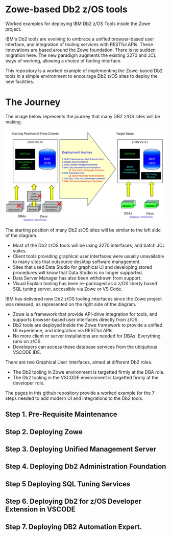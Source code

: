 # Zowe-based Db2 z/OS tools
Worked examples for deploying IBM Db2 z/OS Tools inside the Zowe project.

IBM's Db2 tools are evolving to embrace a unified browser-based user interface, and integration of tooling services with RESTful APIs. 
These innovations are based around the Zowe foundation.
There is no sudden migration here.
The new paradigm augments the existing 3270 and JCL ways of working, allowing a choice of tooling interface.

This repository is a worked example of implementing the Zowe-based Db2 tools in a simple environment to encourage Db2 z/OS sites to deploy the new facilities.

# The Journey
The image below represents the journey that many DB2 z/OS sites will be making.

![thejourney](/images/thejourney.jpg)


The starting position of many Db2 z/OS sites will be similar to the left side of the diagram.

*  Most of the Db2 z/OS tools will be using 3270 interfaces, and batch JCL suites.
*  Client tools providing graphical user interfaces were usually unavailable to many sites that outsource desktop software management.
*  Sites that used Data Studio for graphical UI and developing stored procedures will know that Data Studio is no longer supported.
*  Data Server Manager has also been withdrawn from support.
*  Visual Explain tooling has been re-packaged as a z/OS liberty based SQL tuning server, accessible via Zowe or VS Code.

IBM has delivered new Db2 z/OS tooling interfaces since the Zowe project was released, as represented on the right side of the diagram.
* Zowe is a framework that provide API-drive integration for tools, and supports browser-based user interfaces directly from z/OS. 
* Db2 tools are deployed inside the Zowe framework to provide a unified UI experience, and integration via RESTful APIs.
* No more client or server installations are needed for DBAs: Everything runs on z/OS.
* Developers can access these database services from the ubiquitous VSCODE IDE.

There are two Graphical User Interfaces, aimed at different Db2 roles.
* The Db2 tooling in Zowe environment is targetted firmly at the DBA role.
* The Db2 tooling in the VSCODE environment is targetted firmly at the developer role.

The pages in this github repository provide a worked example for the 7 steps needed to add modern UI and integrations to the Db2 tools.


## Step 1. Pre-Requisite Maintenance


## Step 2. Deploying Zowe


## Step 3. Deploying Unified Management Server


## Step 4. Deploying Db2 Administration Foundation


## Step 5 Deploying SQL Tuning Services


## Step 6. Deploying Db2 for z/OS Developer Extension in VSCODE


## Step 7. Deploying DB2 Automation Expert.



 

